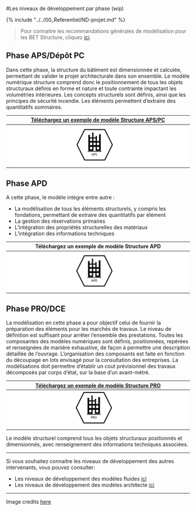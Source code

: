 #Les niveaux de développement par phase (wip)

{% include "../../00_Referentiel/ND-projet.md" %}

> Pour connaitre les recommandations générales de modélisation pour les BET Structure, cliquez [ici](/02_Modelisation/03_betStructure/modelisation-rvt.md ). 

## Phase APS/Dépôt PC

Dans cette phase, la structure du bâtiment est dimensionnée et calculée, permettant de valider le projet architecturale dans son ensemble. 
Le modèle numérique structure comprend donc le positionnement de tous les objets structuraux définis en forme et nature et toute contrainte impactant les volumétries intérieures. Les concepts structurels sont définis, ainsi que les principes de sécurité incendie. 
Les éléments permettent d’extraire des quantitatifs sommaires. 

|[Téléchargez un exemple de modèle Structure APS/PC](https://github.com/BIM-Bouygues-Immobilier/BIM-Execution-Plan/raw/master/02_Modelisation/03_betStructure/STR_APS.zip) | 
| :---: | 
|[![](/02_Modelisation/03_betStructure/images/STR_APS.PNG)](https://github.com/BIM-Bouygues-Immobilier/BIM-Execution-Plan/raw/master/02_Modelisation/03_betStructure/STR_APS.zip)|

## Phase APD

A cette phase, le modèle intègre entre autre :
* La modélisation de tous les éléments structurels, y compris les fondations, permettant de extraire des quantitatifs par élément 
* La gestion des réservations primaires
* L’intégration des propriétés structurelles des matériaux
* L’intégration des informations techniques

|Téléchargez un exemple de modèle Structure APD | 
| :---: | 
|![](/02_Modelisation/03_betStructure/images/STR_APD.PNG)|

## Phase PRO/DCE

La modélisation en cette phase a pour objectif celui de fournir la préparation des éléments pour les marchés de travaux.
Le niveau de définition est suffisant pour arrêter l’ensemble des prestations. Toutes les composantes des modèles numériques sont définis, positionnées, repérées et renseignées de manière exhaustive, de façon à permettre une description détaillée de l’ouvrage.
L’organisation des composants est faite en fonction du découpage en lots envisagé pour la consultation des entreprises.
La modélisations doit permettre d’établir un cout prévisionnel des travaux décomposés par corps d’état, sur la base d’un avant-métré.

|[Téléchargez un exemple de modèle Structure PRO](https://github.com/BIM-Bouygues-Immobilier/BIM-Execution-Plan/raw/master/02_Modelisation/03_betStructure/STR_PRO.zip) | 
| :---: | 
|[![](/02_Modelisation/03_betStructure/images/STR_PRO.PNG)](https://github.com/BIM-Bouygues-Immobilier/BIM-Execution-Plan/raw/master/02_Modelisation/03_betStructure/STR_PRO.zip)|

Le modèle structurel comprend tous les objets structuraux positionnés et dimensionnés, avec renseignement des informations techniques associées. 

---

Si vous souhaitez connaitre les niveaux de développement des autres intervenants, vous pouvez consulter:
* Les niveaux de développement des modèles fluides [ici](/02_Modelisation/04_betFluide/Niveaux-développement-phase-CET.md)
* Les niveaux de développement des modèles architecte [ici](/02_Modelisation/02_architecte/Niveaux-développement-phase-ARC.md)

---

Image credits [here ](/CREDITS.md)



